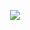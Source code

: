 <p align="center">
  <img src="https://capsule-render.vercel.app/api?type=waving&color=0:00B4DB,100:0083B0&height=100&section=header&text=hello%20there!&fontSize=40&fontColor=ffffff&textAlignY=bottom&animation=fadeIn" />
</p>
